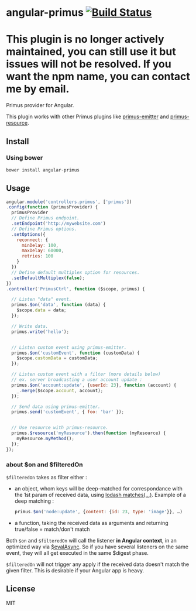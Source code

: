 # angular-primus [![Build Status](https://travis-ci.org/neoziro/angular-primus.svg?branch=master)](https://travis-ci.org/neoziro/angular-primus)

# This plugin is no longer actively maintained, you can still use it but issues will not be resolved. If you want the npm name, you can contact me by email.

Primus provider for Angular.

This plugin works with other Primus plugins like [primus-emitter](https://github.com/cayasso/primus-emitter) and [primus-resource](https://github.com/cayasso/primus-resource).

## Install

### Using bower

```js
bower install angular-primus
```

## Usage

```js
angular.module('controllers.primus', ['primus'])
.config(function (primusProvider) {
  primusProvider
  // Define Primus endpoint.
  .setEndpoint('http://mywebsite.com')
  // Define Primus options.
  .setOptions({
    reconnect: {
      minDelay: 100,
      maxDelay: 60000,
      retries: 100
    }
  })
  // Define default multiplex option for resources.
  .setDefaultMultiplex(false);
})
.controller('PrimusCtrl', function ($scope, primus) {

  // Listen "data" event.
  primus.$on('data', function (data) {
    $scope.data = data;
  });

  // Write data.
  primus.write('hello');


  // Listen custom event using primus-emitter.
  primus.$on('customEvent', function (customData) {
    $scope.customData = customData;
  });

  // Listen custom event with a filter (more details below)
  // ex. server broadcasting a user account update :
  primus.$on('account:update', {userId: 23}, function (account) {
    _.merge($scope.account, account);
  });

  // Send data using primus-emitter.
  primus.send('customEvent', { foo: 'bar' });


  // Use resource with primus-resource.
  primus.$resource('myResource').then(function (myResource) {
    myResource.myMethod();
  });
});
```

### about $on and $filteredOn

`$filteredOn` takes as filter either :
* an object, whom keys will be deep-matched for correspondance with the 1st param of received data, using [lodash matches(...)](https://lodash.com/docs#matches). Example of a deep matching :

  ```javascript
  primus.$on('node:update', {content: {id: 23, type: 'image'}}, …)
  ```
* a function, taking the received data as arguments and returning true/false = match/don't match

Both `$on` and `$filteredOn` will call the listener **in Angular context**, in an optimized way via [$evalAsync](http://www.bennadel.com/blog/2751-scope-applyasync-vs-scope-evalasync-in-angularjs-1-3.htm). So if you have several listeners on the same event, they will all get executed in the same $digest phase.

`$filteredOn` will not trigger any apply if the received data doesn't match the given filter. This is desirable if your Angular app is heavy.

## License

MIT
